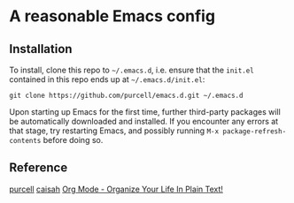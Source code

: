 # A reasonable Emacs config
## Installation

To install, clone this repo to `~/.emacs.d`, i.e. ensure that the
`init.el` contained in this repo ends up at `~/.emacs.d/init.el`:

```
git clone https://github.com/purcell/emacs.d.git ~/.emacs.d
```

Upon starting up Emacs for the first time, further third-party
packages will be automatically downloaded and installed. If you
encounter any errors at that stage, try restarting Emacs, and possibly
running `M-x package-refresh-contents` before doing so.

## Reference
[purcell](https://github.com/purcell/emacs.d)
[caisah](https://github.com/caisah/emacs.dz)
[Org Mode - Organize Your Life In Plain Text!](http://doc.norang.ca/org-mode.html)
